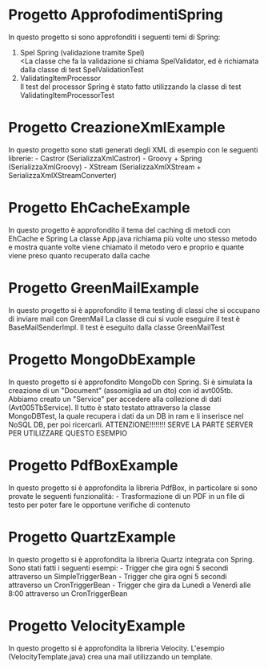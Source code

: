 # Progetto ApprofodimentiSpring
In questo progetto si sono approfonditi i seguenti temi di Spring:<br>
1. Spel Spring (validazione tramite Spel)<br>
	<La classe che fa la validazione si chiama SpelValidator, ed è richiamata dalla classe di test SpelValidationTest	  
2.  ValidatingItemProcessor<br>
	Il test del processor Spring è stato fatto utilizzando la classe di test ValidatingItemProcessorTest
	
# Progetto CreazioneXmlExample
In questo progetto sono stati generati degli XML di esempio con le seguenti librerie:
	- Castror (SerializzaXmlCastror)
	- Groovy + Spring (SerializzaXmlGroovy)
	- XStream (SerializzaXmlXStream + SerializzaXmlXStreamConverter)

# Progetto EhCacheExample
In questo progetto è approfondito il tema del caching di metodi con EhCache e Spring
La classe App.java richiama più volte uno stesso metodo e mostra quante volte viene chiamato il metodo vero e proprio
e quante viene preso quanto recuperato dalla cache

# Progetto GreenMailExample
In questo progetto si è approfondito il tema testing di classi che si occupano di inviare mail con GreenMail
La classe di cui si vuole eseguire il test è BaseMailSenderImpl. Il test è eseguito dalla classe GreenMailTest

# Progetto MongoDbExample
In questo progetto si è approfondito MongoDb con Spring.
Si è simulata la creazione di un "Document" (assomiglia ad un dto) con id avt005tb.
Abbiamo creato un "Service" per accedere alla collezione di dati (Avt005TbService).
Il tutto è stato testato attraverso la classe MongoDBTest, la quale recupera i dati da un DB in ram e li inserisce nel NoSQL DB,
per poi ricercarli.
ATTENZIONE!!!!!!!! SERVE LA PARTE SERVER PER UTILIZZARE QUESTO ESEMPIO

# Progetto PdfBoxExample
In questo progetto si è approfondita la libreria PdfBox, in particolare si sono provate le seguenti funzionalità:
	- Trasformazione di un PDF in un file di testo per poter fare le opportune verifiche di contenuto

# Progetto QuartzExample
In questo progetto si è approfondita la libreria Quartz integrata con Spring.
Sono stati fatti i seguenti esempi:
	- Trigger che gira ogni 5 secondi attraverso un SimpleTriggerBean
	- Trigger che gira ogni 5 secondi attraverso un CronTriggerBean
	- Trigger che gira da Lunedì a Venerdì alle 8:00 attraverso un CronTriggerBean
	
# Progetto VelocityExample
In questo progetto si è approfondita la libreria Velocity. L'esempio (VelocityTemplate.java) crea una mail utilizzando un template.
	
